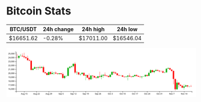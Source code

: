 # Bitcoin Stats

BTC/USDT|24h change|24h high|24h low|
|---|---|---|---|
|$16651.62|-0.28%|$17011.00|$16546.04|

<img src="./chart.svg">
